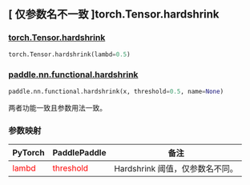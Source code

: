 ## [ 仅参数名不一致 ]torch.Tensor.hardshrink

### [torch.Tensor.hardshrink](https://pytorch.org/docs/1.13/generated/torch.Tensor.hardshrink.html?highlight=torch+tensor+hardshrink#torch.Tensor.hardshrink)

```python
torch.Tensor.hardshrink(lambd=0.5)
```

### [paddle.nn.functional.hardshrink](https://www.paddlepaddle.org.cn/documentation/docs/zh/develop/api/paddle/nn/functional/hardshrink_cn.html#hardshrink)

```python
paddle.nn.functional.hardshrink(x, threshold=0.5, name=None)
```

两者功能一致且参数用法一致。

### 参数映射

| PyTorch                           | PaddlePaddle                 | 备注                                                   |
|-----------------------------------|------------------------------| ------------------------------------------------------ |
| <font color='red'> lambd </font> | <font color='red'> threshold </font> | Hardshrink 阈值，仅参数名不同。                                     |
